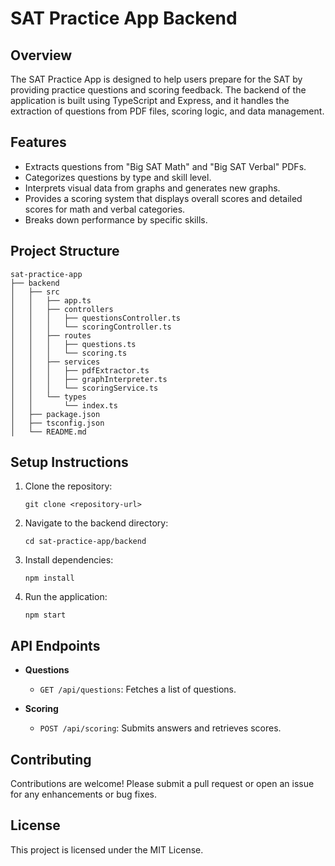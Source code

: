 # SAT Practice App Backend

## Overview
The SAT Practice App is designed to help users prepare for the SAT by providing practice questions and scoring feedback. The backend of the application is built using TypeScript and Express, and it handles the extraction of questions from PDF files, scoring logic, and data management.

## Features
- Extracts questions from "Big SAT Math" and "Big SAT Verbal" PDFs.
- Categorizes questions by type and skill level.
- Interprets visual data from graphs and generates new graphs.
- Provides a scoring system that displays overall scores and detailed scores for math and verbal categories.
- Breaks down performance by specific skills.

## Project Structure
```
sat-practice-app
├── backend
│   ├── src
│   │   ├── app.ts
│   │   ├── controllers
│   │   │   ├── questionsController.ts
│   │   │   └── scoringController.ts
│   │   ├── routes
│   │   │   ├── questions.ts
│   │   │   └── scoring.ts
│   │   ├── services
│   │   │   ├── pdfExtractor.ts
│   │   │   ├── graphInterpreter.ts
│   │   │   └── scoringService.ts
│   │   └── types
│   │       └── index.ts
│   ├── package.json
│   ├── tsconfig.json
│   └── README.md
```

## Setup Instructions
1. Clone the repository:
   ```
   git clone <repository-url>
   ```
2. Navigate to the backend directory:
   ```
   cd sat-practice-app/backend
   ```
3. Install dependencies:
   ```
   npm install
   ```
4. Run the application:
   ```
   npm start
   ```

## API Endpoints
- **Questions**
  - `GET /api/questions`: Fetches a list of questions.
  
- **Scoring**
  - `POST /api/scoring`: Submits answers and retrieves scores.

## Contributing
Contributions are welcome! Please submit a pull request or open an issue for any enhancements or bug fixes.

## License
This project is licensed under the MIT License.